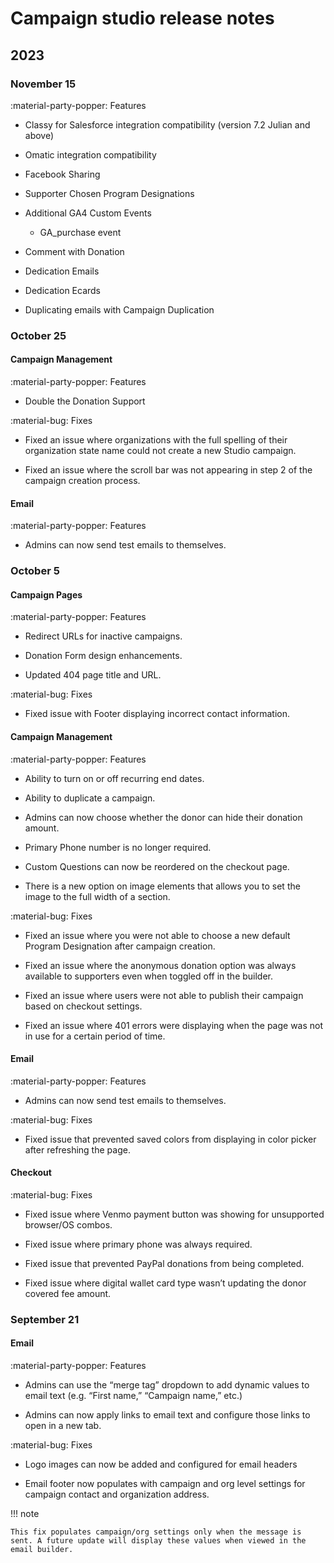# Campaign studio release notes

## 2023

### November 15

<span class="tag tag--feature">:material-party-popper: Features</span>

- Classy for Salesforce integration compatibility (version 7.2 Julian and above)

- Omatic integration compatibility

- Facebook Sharing

- Supporter Chosen Program Designations

- Additional GA4 Custom Events

  - GA_purchase event

- Comment with Donation

- Dedication Emails

- Dedication Ecards

- Duplicating emails with Campaign Duplication

### October 25

#### Campaign Management

<span class="tag tag--feature">:material-party-popper: Features</span>

- Double the Donation Support

<span class="tag tag--bug">:material-bug: Fixes</span>

- Fixed an issue where organizations with the full spelling of their organization state name could not create a new Studio campaign.

- Fixed an issue where the scroll bar was not appearing in step 2 of the campaign creation process.

#### Email

<span class="tag tag--feature">:material-party-popper: Features</span>

- Admins can now send test emails to themselves.

### October 5

#### Campaign Pages

<span class="tag tag--feature">:material-party-popper: Features</span>

- Redirect URLs for inactive campaigns.

- Donation Form design enhancements.

- Updated 404 page title and URL.

<span class="tag tag--bug">:material-bug: Fixes</span>

- Fixed issue with Footer displaying incorrect contact information.

#### Campaign Management

<span class="tag tag--feature">:material-party-popper: Features</span>

- Ability to turn on or off recurring end dates.

- Ability to duplicate a campaign.

- Admins can now choose whether the donor can hide their donation amount.

- Primary Phone number is no longer required.

- Custom Questions can now be reordered on the checkout page.

- There is a new option on image elements that allows you to set the image to the full width of a section.

<span class="tag tag--bug">:material-bug: Fixes</span>

- Fixed an issue where you were not able to choose a new default Program Designation after campaign creation.

- Fixed an issue where the anonymous donation option was always available to supporters even when toggled off in the builder.

- Fixed an issue where users were not able to publish their campaign based on checkout settings.

- Fixed an issue where 401 errors were displaying when the page was not in use for a certain period of time.

#### Email

<span class="tag tag--feature">:material-party-popper: Features</span>

- Admins can now send test emails to themselves.

<span class="tag tag--bug">:material-bug: Fixes</span>

- Fixed issue that prevented saved colors from displaying in color picker after refreshing the page.

#### Checkout

<span class="tag tag--bug">:material-bug: Fixes</span>

- Fixed issue where Venmo payment button was showing for unsupported browser/OS combos.

- Fixed issue where primary phone was always required.

- Fixed issue that prevented PayPal donations from being completed.

- Fixed issue where digital wallet card type wasn’t updating the donor covered fee amount.

### September 21

#### Email

<span class="tag tag--feature">:material-party-popper: Features</span>

- Admins can use the “merge tag” dropdown to add dynamic values to email text (e.g. “First name,” “Campaign name,” etc.)

- Admins can now apply links to email text and configure those links to open in a new tab.

<span class="tag tag--bug">:material-bug: Fixes</span>

- Logo images can now be added and configured for email headers

- Email footer now populates with campaign and org level settings for campaign contact and organization address.

!!! note

    This fix populates campaign/org settings only when the message is sent. A future update will display these values when viewed in the email builder.
